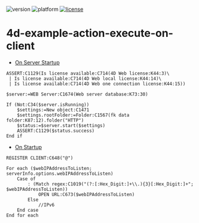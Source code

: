 ![version](https://img.shields.io/badge/version-19%2B-5682DF)
![platform](https://img.shields.io/static/v1?label=platform&message=mac-intel%20|%20mac-arm%20|%20win-64&color=blue)
[![license](https://img.shields.io/github/license/4D-JP/4d-example-action-execute-on-client)](LICENSE)

# 4d-example-action-execute-on-client

* [On Server Startup](https://github.com/4D-JP/4d-example-action-execute-on-client/blob/main/action-execute-on-client/Project/Sources/DatabaseMethods/onServerStartup.4dm)

```4d
ASSERT:C1129(Is license available:C714(4D Web license:K44:3)\
 | Is license available:C714(4D Web local license:K44:14)\
 | Is license available:C714(4D Web one connection license:K44:15))

$server:=WEB Server:C1674(Web server database:K73:30)

If (Not:C34($server.isRunning))
	$settings:=New object:C1471
	$settings.rootFolder:=Folder:C1567(fk data folder:K87:12).folder("HTTP")
	$status:=$server.start($settings)
	ASSERT:C1129($status.success)
End if 
```

* [On Startup](https://github.com/4D-JP/4d-example-action-execute-on-client/blob/main/action-execute-on-client/Project/Sources/DatabaseMethods/onStartup.4dm)

```4d
REGISTER CLIENT:C648("@")

For each ($webIPAddressToListen; serverInfo.options.webIPAddressToListen)
	Case of 
		: (Match regex:C1019("(?:[:Hex_Digit:]+\\.){3}[:Hex_Digit:]+"; $webIPAddressToListen))
			OPEN URL:C673($webIPAddressToListen)
		Else 
			//IPv6	
	End case 
End for each 
```
